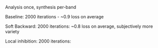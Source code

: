 Analysis once, synthesis per-band

Baseline: 
2000 iterations - ~0.9 loss on average

Soft Backward:
2000 iterations: ~0.8 loss on average, subjectively more variety

Local inhibition:
2000 iterations:

